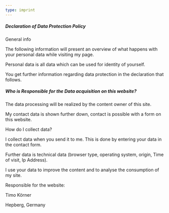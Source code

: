 ```yaml
---
type: imprint
---
```


##### Declaration of Data Protection Policy

General info

The following information will present an overview of what happens with your personal data while visiting my
page.

Personal data is all data which can be used for identity of yourself.

You get further information regarding data protection in the declaration that follows.

##### Who is Responsible for the Data acquisition on this website?

The data processing will be realized by the content owner of this site.

My contact data is shown further down, contact is possible with a form on this website.

How do I collect data?

I collect data when you send it to me.
This is done by entering your data in the contact form.

Further data is technical data (browser type, operating system, origin, Time of visit, Ip Address).

I use your data to improve the content and to analyse the consumption of my site.

Responsible for the website:

Timo Körner

Hepberg, Germany
